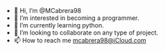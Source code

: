 - 👋 Hi, I’m @MCabrera98
- 👀 I’m interested in becoming a programmer.
- 🌱 I’m currently learning python.
- 💞️ I’m looking to collaborate on any type of project.
- 📫 How to reach me mcabrera98@iCloud.com

<!---
MCabrera98/MCabrera98 is a ✨ special ✨ repository because its `README.md` (this file) appears on your GitHub profile.
You can click the Preview link to take a look at your changes.
--->
